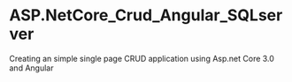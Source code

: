 # ASP.NetCore_Crud_Angular_SQLserver
Creating an simple single page CRUD application using Asp.net Core 3.0 and Angular 
